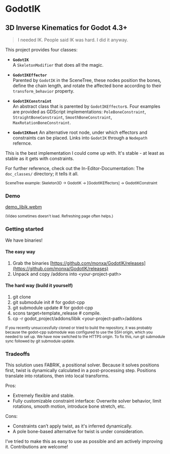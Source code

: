 # GodotIK

## 3D Inverse Kinematics for Godot 4.3+

> I needed IK. People said IK was hard. I did it anyway.

This project provides four classes:

- **`GodotIK`**  
  A `SkeletonModifier` that does all the magic.
  
- **`GodotIKEffector`**  
  Parented by `GodotIK` in the SceneTree, these nodes position the bones, define the chain length, and rotate the affected bone according to their `transform_behavior` property.
  
- **`GodotIKConstraint`**  
  An abstract class that is parented by `GodotIKEffector`s. Four examples are provided as GDScript implementations: `PoleBoneConstraint`, `StraightBoneConstraint`, `SmoothBoneConstraint`, `MaxRotationBoneConstraint`.

- **`GodotIKRoot`**
  An alternative root node, under which effectors and constraints can be placed. Links into `GodotIK` through a `Nodepath` refernce.

This is the best implementation I could come up with. It's stable - at least as stable as it gets with constraints.

For further reference, check out the In-Editor-Documentation: The `doc_classes/` directory; it tells it all.

<sup>SceneTree example: Skeleton3D -> GodotIK -> [GodotIKEffectors] -> GodotIKConstraint</sup>


### Demo
[demo_libik.webm](https://github.com/user-attachments/assets/f0c0ee04-3cf1-4af9-b92a-091fd7bb769b)

<sup>(Video sometimes doesn't load. Refreshing page often helps.)</sup>

### Getting started
We have binaries!
#### The easy way
1. Grab the binaries [https://github.com/monxa/GodotIK/releases](https://github.com/monxa/GodotIK/releases)
2. Unpack and copy /addons into \<your-project-path\>

#### The hard way (build it yourself)
1. git clone
2. git submodule init # for godot-cpp
3. git submodule update # for godot-cpp
4. scons target=template_release # compile.
5. cp -r godot_project/addons/libik \<your-project-path\>/addons

<sup> If you recently unsuccessfully cloned or tried to build the repository, it was probably because the godot-cpp submodule was configured to use the SSH origin, which you needed to set up. We have now switched to the HTTPS origin. To fix this, run git submodule sync followed by git submodule update. </sup>

### Tradeoffs

This solution uses FABRIK, a positional solver. Because it solves positions first, twist is dynamically calculated in a post-processing step. Positions translate into rotations, then into local transforms.

Pros:
- Extremely flexible and stable.
- Fully customizable constraint interface: Overwrite solver behavior, limit rotations, smooth motion, introduce bone stretch, etc.

Cons:
- Constraints can’t apply twist, as it's inferred dynamically.
- A pole bone-based alternative for twist is under consideration.

I’ve tried to make this as easy to use as possible and am actively improving it. Contributions are welcome!
